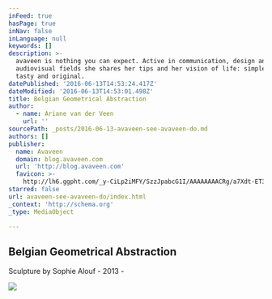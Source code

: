 ```yaml
---
inFeed: true
hasPage: true
inNav: false
inLanguage: null
keywords: []
description: >-
  avaveen is nothing you can expect. Active in communication, design and
  audiovisual fields she shares her tips and her vision of life: simple, fun,
  tasty and original.
datePublished: '2016-06-13T14:53:24.417Z'
dateModified: '2016-06-13T14:53:01.498Z'
title: Belgian Geometrical Abstraction
author:
  - name: Ariane van der Veen
    url: ''
sourcePath: _posts/2016-06-13-avaveen-see-avaveen-do.md
authors: []
publisher:
  name: Avaveen
  domain: blog.avaveen.com
  url: 'http://blog.avaveen.com'
  favicon: >-
    http://lh6.ggpht.com/_y-CiLp2iMFY/SzzJpabcG1I/AAAAAAAACRg/a7Xdt-ET338/s128/favipng.png
starred: false
url: avaveen-see-avaveen-do/index.html
_context: 'http://schema.org'
_type: MediaObject

---
```

<article style=""><h1>Belgian Geometrical Abstraction</h1><p>Sculpture by Sophie Alouf - 2013 -</p><img src="https://s3-us-west-2.amazonaws.com/the-grid-img/p/62ad79481037f2411847a3f00321b8b2e0d95718.jpg" /></article>